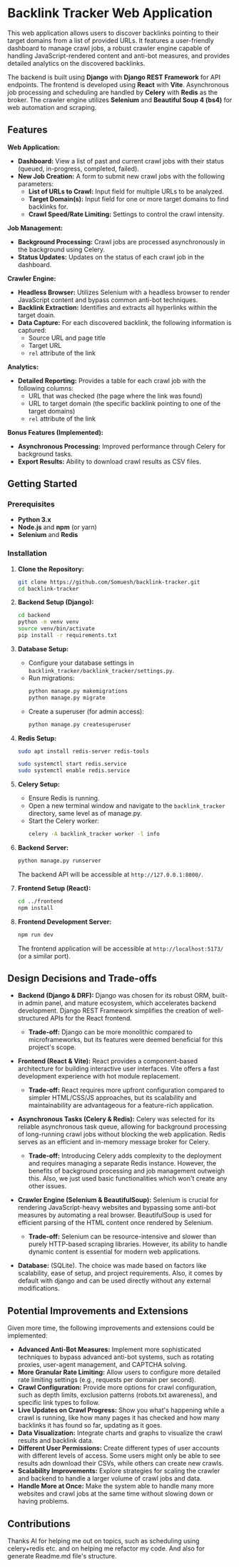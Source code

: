 # Backlink Tracker Web Application

This web application allows users to discover backlinks pointing to their target domains from a list of provided URLs. It features a user-friendly dashboard to manage crawl jobs, a robust crawler engine capable of handling JavaScript-rendered content and anti-bot measures, and provides detailed analytics on the discovered backlinks.

The backend is built using **Django** with **Django REST Framework** for API endpoints. The frontend is developed using **React** with **Vite**. Asynchronous job processing and scheduling are handled by **Celery** with **Redis** as the broker. The crawler engine utilizes **Selenium** and **Beautiful Soup 4 (bs4)** for web automation and scraping.

## Features

**Web Application:**

* **Dashboard:** View a list of past and current crawl jobs with their status (queued, in-progress, completed, failed).
* **New Job Creation:** A form to submit new crawl jobs with the following parameters:
    * **List of URLs to Crawl:** Input field for multiple URLs to be analyzed.
    * **Target Domain(s):** Input field for one or more target domains to find backlinks for.
    * **Crawl Speed/Rate Limiting:** Settings to control the crawl intensity.

**Job Management:**

* **Background Processing:** Crawl jobs are processed asynchronously in the background using Celery.
* **Status Updates:** Updates on the status of each crawl job in the dashboard.

**Crawler Engine:**

* **Headless Browser:** Utilizes Selenium with a headless browser to render JavaScript content and bypass common anti-bot techniques.
* **Backlink Extraction:** Identifies and extracts all hyperlinks within the target doain.
* **Data Capture:** For each discovered backlink, the following information is captured:
    * Source URL and page title
    * Target URL
    * `rel` attribute of the link

**Analytics:**

* **Detailed Reporting:** Provides a table for each crawl job with the following columns:
    * URL that was checked (the page where the link was found)
    * URL to target domain (the specific backlink pointing to one of the target domains)
    * `rel` attribute of the link

**Bonus Features (Implemented):**

* **Asynchronous Processing:** Improved performance through Celery for background tasks.
* **Export Results:** Ability to download crawl results as CSV files.

## Getting Started

### Prerequisites

* **Python 3.x**
* **Node.js** and **npm** (or yarn)
* **Selenium** and **Redis**

### Installation

1.  **Clone the Repository:**
    ```bash
    git clone https://github.com/Somuesh/backlink-tracker.git
    cd backlink-tracker
    ```

2.  **Backend Setup (Django):**
    ```bash
    cd backend
    python -m venv venv
    source venv/bin/activate
    pip install -r requirements.txt
    ```

3.  **Database Setup:**
    * Configure your database settings in `backlink_tracker/backlink_tracker/settings.py`.
    * Run migrations:
        ```bash
        python manage.py makemigrations
        python manage.py migrate
        ```
    * Create a superuser (for admin access):
        ```bash
        python manage.py createsuperuser
        ```

4.  **Redis Setup:**
    ```bash
    sudo apt install redis-server redis-tools
    
    sudo systemctl start redis.service
    sudo systemctl enable redis.service
    ```

5.  **Celery Setup:**
    * Ensure Redis is running.
    * Open a new terminal window and navigate to the `backlink_tracker` directory, same level as of manage.py.
    * Start the Celery worker:
        ```bash
        celery -A backlink_tracker worker -l info
        ```

6.  **Backend Server:**
    ```bash
    python manage.py runserver
    ```
    The backend API will be accessible at `http://127.0.0.1:8000/`.

7.  **Frontend Setup (React):**
    ```bash
    cd ../frontend
    npm install
    ```

8. **Frontend Development Server:**
    ```bash
    npm run dev
    ```
    The frontend application will be accessible at `http://localhost:5173/` (or a similar port).

## Design Decisions and Trade-offs

* **Backend (Django & DRF):** Django was chosen for its robust ORM, built-in admin panel, and mature ecosystem, which accelerates backend development. Django REST Framework simplifies the creation of well-structured APIs for the React frontend.
    * **Trade-off:** Django can be more monolithic compared to microframeworks, but its features were deemed beneficial for this project's scope.

* **Frontend (React & Vite):** React provides a component-based architecture for building interactive user interfaces. Vite offers a fast development experience with hot module replacement.
    * **Trade-off:** React requires more upfront configuration compared to simpler HTML/CSS/JS approaches, but its scalability and maintainability are advantageous for a feature-rich application.

* **Asynchronous Tasks (Celery & Redis):** Celery was selected for its reliable asynchronous task queue, allowing for background processing of long-running crawl jobs without blocking the web application. Redis serves as an efficient and in-memory message broker for Celery.
    * **Trade-off:** Introducing Celery adds complexity to the deployment and requires managing a separate Redis instance. However, the benefits of background processing and job management outweigh this. Also, we just used basic functionalities which won't create any other issues.

* **Crawler Engine (Selenium & BeautifulSoup):** Selenium is crucial for rendering JavaScript-heavy websites and bypassing some anti-bot measures by automating a real browser. BeautifulSoup is used for efficient parsing of the HTML content once rendered by Selenium.
    * **Trade-off:** Selenium can be resource-intensive and slower than purely HTTP-based scraping libraries. However, its ability to handle dynamic content is essential for modern web applications.

* **Database:** (SQLite). The choice was made based on factors like scalability, ease of setup, and project requirements. Also, it comes by default with django and can be used directly without any external modifications.

## Potential Improvements and Extensions

Given more time, the following improvements and extensions could be implemented:

* **Advanced Anti-Bot Measures:** Implement more sophisticated techniques to bypass advanced anti-bot systems, such as rotating proxies, user-agent management, and CAPTCHA solving.
* **More Granular Rate Limiting:** Allow users to configure more detailed rate limiting settings (e.g., requests per domain per second).
* **Crawl Configuration:** Provide more options for crawl configuration, such as depth limits, exclusion patterns (robots.txt awareness), and specific link types to follow.
* **Live Updates on Crawl Progress:** Show you what's happening while a crawl is running, like how many pages it has checked and how many backlinks it has found so far, updating as it goes.
* **Data Visualization:** Integrate charts and graphs to visualize the crawl results and backlink data.
* **Different User Permissions:** Create different types of user accounts with different levels of access. Some users might only be able to see results adn download their CSVs, while others can create new crawls.
* **Scalability Improvements:** Explore strategies for scaling the crawler and backend to handle a larger volume of crawl jobs and data.
* **Handle More at Once:** Make the system able to handle many more websites and crawl jobs at the same time without slowing down or having problems.

## Contributions

Thanks AI for helping me out on topics, such as scheduling using celery+redis etc. and on helping me refactor my code. And also for generate Readme.md file's structure.
